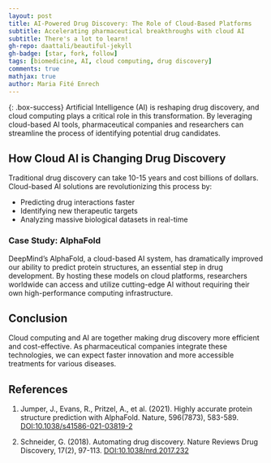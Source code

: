 ```yaml
---
layout: post
title: AI-Powered Drug Discovery: The Role of Cloud-Based Platforms
subtitle: Accelerating pharmaceutical breakthroughs with cloud AI
subtitle: There's a lot to learn!
gh-repo: daattali/beautiful-jekyll
gh-badge: [star, fork, follow]
tags: [biomedicine, AI, cloud computing, drug discovery]
comments: true
mathjax: true
author: Maria Fité Enrech
---
```


{: .box-success}
Artificial Intelligence (AI) is reshaping drug discovery, and cloud computing plays a critical role in this transformation. By leveraging cloud-based AI tools, pharmaceutical companies and researchers can streamline the process of identifying potential drug candidates.


## How Cloud AI is Changing Drug Discovery
Traditional drug discovery can take 10-15 years and cost billions of dollars. Cloud-based AI solutions are revolutionizing this process by:
- Predicting drug interactions faster
- Identifying new therapeutic targets
- Analyzing massive biological datasets in real-time

### Case Study: AlphaFold
DeepMind’s AlphaFold, a cloud-based AI system, has dramatically improved our ability to predict protein structures, an essential step in drug development. By hosting these models on cloud platforms, researchers worldwide can access and utilize cutting-edge AI without requiring their own high-performance computing infrastructure.

## Conclusion
Cloud computing and AI are together making drug discovery more efficient and cost-effective. As pharmaceutical companies integrate these technologies, we can expect faster innovation and more accessible treatments for various diseases.

## References
1. Jumper, J., Evans, R., Pritzel, A., et al. (2021). Highly accurate protein structure prediction with AlphaFold. Nature, 596(7873), 583-589. [DOI:10.1038/s41586-021-03819-2](https://www.nature.com/articles/s41586-021-03819-2)

2. Schneider, G. (2018). Automating drug discovery. Nature Reviews Drug Discovery, 17(2), 97-113. [DOI:10.1038/nrd.2017.232](https://www.nature.com/articles/nrd.2017.232)
